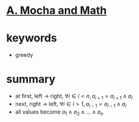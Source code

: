 # [A. Mocha and Math](https://codeforces.com/contest/1559/problem/A)




# keywords
- greedy




# summary
- at first, left -> right, $\forall{i}\in{i \lt n},  a_{i + 1} = a_{i + 1} \land a_{i}$
- next, right -> left, $\forall{i}\in{i \gt 1},  a_{i - 1} = a_{i - 1} \land a_{i}$
- all values become $a_1 \land a_2 \land ... \land a_n$
